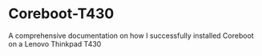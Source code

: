 # Coreboot-T430
A comprehensive documentation on how I successfully installed Coreboot on a Lenovo Thinkpad T430
